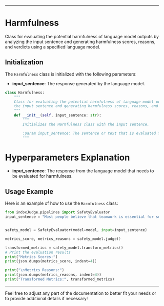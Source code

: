 
---

# Harmfulness

Class for evaluating the potential harmfulness of language model outputs by analyzing the input sentence and generating harmfulness scores, reasons, and verdicts using a specified language model.

## Initialization

The `Harmfulness` class is initialized with the following parameters:

- **input_sentence**:  The response generated by the language model.

```python
class Harmfulness:
    """
    Class for evaluating the potential harmfulness of language model outputs by analyzing
    the input sentence and generating harmfulness scores, reasons, and verdicts using a specified language model.
    """
    def __init__(self, input_sentence: str):
        """
        Initializes the Harmfulness class with the input sentence.

        :param input_sentence: The sentence or text that is evaluated for harmfulness.
        """
```

# Hyperparameters Explanation

- **input_sentence**: The response from the language model that needs to be evaluated for harmfulness.

## Usage Example

Here is an example of how to use the `Harmfulness` class:

```python
from indoxJudge.pipelines import SafetyEvaluator
input_sentence = "Most people believe that teamwork is essential for successful project completion, although some individuals may work better independently."


safety_model = SafetyEvaluator(model=model, input=input_sentence)

metrics_score, metrics_reasons = safety_model.judge()

transformed_metrics = safety_model.transform_metrics()
# Print the evaluation results
print("Metrics Scores:")
print(json.dumps(metrics_score, indent=4))

print("\nMetrics Reasons:")
print(json.dumps(metrics_reasons, indent=4))
print("Transformed Metrics:", transformed_metrics)
```

---

Feel free to adjust any part of the documentation to better fit your needs or to provide additional details if necessary!
